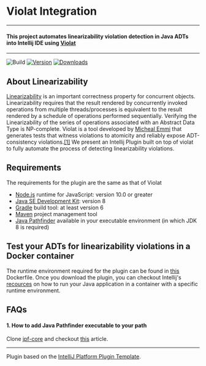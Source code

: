 # Violat Integration
 
---
#### This project automates linearizability violation detection in Java ADTs into Intellij IDE using [Violat](https://github.com/michael-emmi/violat)
 
---
![Build](https://github.com/alaukiknpant/intellijViolatPlugin/workflows/Build/badge.svg)
[![Version](https://img.shields.io/jetbrains/plugin/v/PLUGIN_ID.svg)](https://plugins.jetbrains.com/plugin/16397-violatintegration)
[![Downloads](https://img.shields.io/jetbrains/plugin/d/PLUGIN_ID.svg)](https://plugins.jetbrains.com/plugin/16397-violatintegration/)


<!-- Plugin description -->

## About Linearizability

[Linearizability](https://cs.brown.edu/~mph/HerlihyW90/p463-herlihy.pdf) is an important correctness property for concurrent objects. Linearizability requires that the
result rendered by concurrently invoked operations from multiple threads/processes is equivalent to the result rendered by
a schedule of operations performed sequentially. Verifying the Linearizability of the series of operations associated with an Abstract Data Type
is NP-complete. Violat is a tool developed by [Micheal Emmi](https://michael-emmi.github.io/) that generates tests that witness violations to atomicity and
reliably expose ADT-consistency violations.[[1]](https://link.springer.com/chapter/10.1007/978-3-030-25543-5_30) We present an Intellij Plugin
built on top of violat to fully automate the process of detecting linearizability violations.


## Requirements

The requirements for the plugin are the same as that of Violat

* [Node.js](https://nodejs.org/en/) runtime for JavaScript: version 10.0 or greater
* [Java SE Development Kit](http://www.oracle.com/technetwork/java/javase): version 8
* [Gradle](https://gradle.org/) build tool: at least version 6
* [Maven](https://maven.apache.org/) project management tool
* [Java Pathfinder](https://github.com/javapathfinder) available in your executable environment (in which JDK 8 is required)

## Test your ADTs for linearizability violations in a Docker container

The runtime environment required for the plugin can be found in [this](https://github.com/alaukiknpant/intellijViolatPlugin/blob/main/violatdocker/Dockerfile)
Dockerfile. Once you download the plugin, you can checkout Intellij's [recources](https://www.jetbrains.com/help/idea/running-a-java-app-in-a-container.html)
on how to run your Java application in a container with a specific runtime environment.


## FAQs

#### 1. How to add Java Pathfinder executable to your path

Clone [jpf-core](https://github.com/javapathfinder/jpf-core) and checkout [this](http://javapathfinder.sourceforge.net/Running_JPF.html)
article.



[comment]: <> (## Template ToDo list)

[comment]: <> (- [x] Create a new [IntelliJ Platform Plugin Template][template] project.)

[comment]: <> (- [x] Verify the [pluginGroup]&#40;/gradle.properties&#41;, [plugin ID]&#40;/src/main/resources/META-INF/plugin.xml&#41; and [sources package]&#40;/src/main/kotlin&#41;.)

[comment]: <> (- [x] Review the [Legal Agreements]&#40;https://plugins.jetbrains.com/docs/marketplace/legal-agreements.html&#41;.)

[comment]: <> (- [ ] [Publish a plugin manually]&#40;https://plugins.jetbrains.com/docs/intellij/publishing-plugin.html?from=IJPluginTemplate&#41; for the first time.)

[comment]: <> (- [ ] Set the Plugin ID in the above README badges.)

[comment]: <> (- [ ] Set the [Deployment Token]&#40;https://plugins.jetbrains.com/docs/marketplace/plugin-upload.html&#41;.)

[comment]: <> (- [ ] Click the <kbd>Watch</kbd> button on the top of the [IntelliJ Platform Plugin Template][template] to be notified about releases containing new features and fixes.)


[comment]: <> (This Fancy IntelliJ Platform Plugin is going to be your implementation of the brilliant ideas that you have.)

[comment]: <> (This specific section is a source for the [plugin.xml]&#40;/src/main/resources/META-INF/plugin.xml&#41; file which will be extracted by the [Gradle]&#40;/build.gradle.kts&#41; during the build process.)

[comment]: <> (To keep everything working, do not remove `<!-- ... -->` sections. )

[comment]: <> (permanent token : perm:YWxhdWtpa25wYW50.OTItMzU5OQ==.l9YyahDD9Vqqj2Iu4O7g0wtlrrzIs9)


<!-- Plugin description end -->

[comment]: <> (## Installation)

[comment]: <> (- Using IDE built-in plugin system:)

[comment]: <> (  <kbd>Settings/Preferences</kbd> > <kbd>Plugins</kbd> > <kbd>Marketplace</kbd> > <kbd>Search for "intellijViolatPlugin"</kbd> >)

[comment]: <> (  <kbd>Install Plugin</kbd>)

[comment]: <> (- Manually:)

[comment]: <> (  Download the [latest release]&#40;https://github.com/alaukiknpant/intellijViolatPlugin/releases/latest&#41; and install it manually using)

[comment]: <> (  <kbd>Settings/Preferences</kbd> > <kbd>Plugins</kbd> > <kbd>⚙️</kbd> > <kbd>Install plugin from disk...</kbd>)

 
---
Plugin based on the [IntelliJ Platform Plugin Template][template].

[template]: https://github.com/JetBrains/intellij-platform-plugin-template